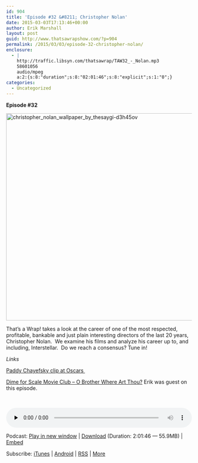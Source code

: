 ```yaml
---
id: 904
title: 'Episode #32 &#8211; Christopher Nolan'
date: 2015-03-03T17:13:46+00:00
author: Erik Marshall
layout: post
guid: http://www.thatsawrapshow.com/?p=904
permalink: /2015/03/03/episode-32-christopher-nolan/
enclosure:
  - |
    http://traffic.libsyn.com/thatsawrap/TAW32_-_Nolan.mp3
    58601056
    audio/mpeg
    a:2:{s:8:"duration";s:8:"02:01:46";s:8:"explicit";s:1:"0";}
categories:
  - Uncategorized
---
```

**Episode #32**

[<img class="aligncenter size-full wp-image-909" src="http://www.thatsawrapshow.com/wp-content/uploads/2015/03/christopher_nolan_wallpaper_by_thesaygi-d3h45ov.jpg" alt="christopher_nolan_wallpaper_by_thesaygi-d3h45ov" width="900" height="563" srcset="http://www.thatsawrapshow.com/wp-content/uploads/2015/03/christopher_nolan_wallpaper_by_thesaygi-d3h45ov.jpg 900w, http://www.thatsawrapshow.com/wp-content/uploads/2015/03/christopher_nolan_wallpaper_by_thesaygi-d3h45ov-300x188.jpg 300w, http://www.thatsawrapshow.com/wp-content/uploads/2015/03/christopher_nolan_wallpaper_by_thesaygi-d3h45ov-600x375.jpg 600w, http://www.thatsawrapshow.com/wp-content/uploads/2015/03/christopher_nolan_wallpaper_by_thesaygi-d3h45ov-480x300.jpg 480w" sizes="(max-width: 900px) 100vw, 900px" />](http://www.thatsawrapshow.com/wp-content/uploads/2015/03/christopher_nolan_wallpaper_by_thesaygi-d3h45ov.jpg)

That&#8217;s a Wrap! takes a look at the career of one of the most respected, profitable, bankable and just plain interesting directors of the last 20 years, Christopher Nolan.  We examine his films and analyze his career up to, and including, Interstellar.  Do we reach a consensus? Tune in!

_Links_

<a href="https://www.youtube.com/watch?v=JupkXrn1ahU" target="_blank">Paddy Chayefsky clip at Oscars </a>

[Dime for Scale Movie Club &#8211; O Brother Where Art Thou?](https://dimeforscalemoviepodcast.wordpress.com/2015/02/23/dfsmc-059-o-brother-where-art-thou-2000/) Erik was guest on this episode.

&nbsp;



<div class="powerpress_player" id="powerpress_player_273">
  <audio class="wp-audio-shortcode" id="audio-904-33" preload="none" style="width: 100%;" controls="controls"><source type="audio/mpeg" src="http://media.blubrry.com/thatsawrap/p/traffic.libsyn.com/thatsawrap/TAW32_-_Nolan.mp3?_=33" /><a href="http://media.blubrry.com/thatsawrap/p/traffic.libsyn.com/thatsawrap/TAW32_-_Nolan.mp3">http://media.blubrry.com/thatsawrap/p/traffic.libsyn.com/thatsawrap/TAW32_-_Nolan.mp3</a></audio>
</div>

<p class="powerpress_links powerpress_links_mp3">
  Podcast: <a href="http://media.blubrry.com/thatsawrap/p/traffic.libsyn.com/thatsawrap/TAW32_-_Nolan.mp3" class="powerpress_link_pinw" target="_blank" title="Play in new window" onclick="return powerpress_pinw('http://www.thatsawrapshow.com/?powerpress_pinw=904-podcast');" rel="nofollow">Play in new window</a> | <a href="http://media.blubrry.com/thatsawrap/p/traffic.libsyn.com/thatsawrap/TAW32_-_Nolan.mp3" class="powerpress_link_d" title="Download" rel="nofollow" download="TAW32_-_Nolan.mp3">Download</a> (Duration: 2:01:46 &#8212; 55.9MB) | <a href="#" class="powerpress_link_e" title="Embed" onclick="return powerpress_show_embed('904-podcast');" rel="nofollow">Embed</a>
</p>

<p class="powerpress_embed_box" id="powerpress_embed_904-podcast" style="display: none;">
  <input id="powerpress_embed_904-podcast_t" type="text" value="<iframe width=&quot;320&quot; height=&quot;30&quot; src=&quot;http://www.thatsawrapshow.com/?powerpress_embed=904-podcast&amp;powerpress_player=mediaelement-audio&quot; frameborder=&quot;0&quot; scrolling=&quot;no&quot;></iframe>" onclick="javascript: this.select();" onfocus="javascript: this.select();" style="width: 70%;" readOnly />
</p>

<p class="powerpress_links powerpress_subscribe_links">
  Subscribe: <a href="https://itunes.apple.com/us/podcast/thats-a-wrap!/id638015669?mt=2&ls=1" class="powerpress_link_subscribe powerpress_link_subscribe_itunes" title="Subscribe on iTunes" rel="nofollow">iTunes</a> | <a href="http://subscribeonandroid.com/www.thatsawrapshow.com/feed/podcast/" class="powerpress_link_subscribe powerpress_link_subscribe_android" title="Subscribe on Android" rel="nofollow">Android</a> | <a href="http://www.thatsawrapshow.com/feed/podcast/" class="powerpress_link_subscribe powerpress_link_subscribe_rss" title="Subscribe via RSS" rel="nofollow">RSS</a> | <a href="http://www.thatsawrapshow.com/subscribe-to-podcast/" class="powerpress_link_subscribe powerpress_link_subscribe_more" title="More" rel="nofollow">More</a>
</p>

<!--powerpress_player-->